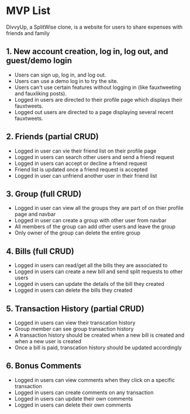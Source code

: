 # MVP List

DivvyUp, a SplitWise clone, is a website for users to share expenses with friends and family

## 1. New account creation, log in, log out, and guest/demo login

* Users can sign up, log in, and log out.
* Users can use a demo log in to try the site.
* Users can't use certain features without logging in (like fauxtweeting and fauxliking posts).
* Logged in users are directed to their profile page which displays their fauxtweets.
* Logged out users are directed to a page displaying several recent fauxtweets.

## 2. Friends (partial CRUD)

* Logged in user can vie their friend list on their profile page
* Logged in users can search other users and send a friend request
* Logged in users can accept or decline a friend request
* Friend list is updated once a friend request is accepted
* Logged in user can unfriend another user in their friend list

## 3. Group (full CRUD)

* Logged in user can view all the groups they are part of on thier profile page and navbar
* Logged in user can create a group with other user from navbar
* All members of the group can add other users and leave the group
* Only owner of the group can delete the entire group

## 4. Bills (full CRUD)

* Logged in users can read/get all the bills they are associated to
* Logged in users can create a new bill and send split requests to other users
* Logged in users can update the details of the bill they created
* Logged in users can delete the bills they created

## 5. Transaction History (partial CRUD)

* Logged in users can view their transcation history
* Group member can see group transaction history
* A transaction history should be created when a new bill is created and when a new user is created
* Once a bill is paid, transcation history should be updated accordingly


## 6. Bonus Comments

* Logged in users can view comments when they click on a specific transaction
* Logged in users can create comments on any transaction
* Logged in users can update their own comments
* Logged in users can delete their own comments
